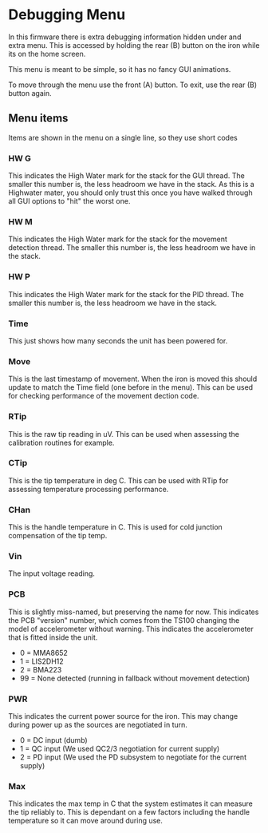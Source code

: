 # Debugging Menu

In this firmware there is extra debugging information hidden under and extra menu.
This is accessed by holding the rear (B) button on the iron while its on the home screen.

This menu is meant to be simple, so it has no fancy GUI animations.

To move through the menu use the front (A) button.
To exit, use the rear (B) button again.

## Menu items

Items are shown in the menu on a single line, so they use short codes

### HW G

This indicates the High Water mark for the stack for the GUI thread. The smaller this number is, the less headroom we have in the stack.
As this is a Highwater mater, you should only trust this once you have walked through all GUI options to "hit" the worst one.

### HW M

This indicates the High Water mark for the stack for the movement detection thread. The smaller this number is, the less headroom we have in the stack.

### HW P

This indicates the High Water mark for the stack for the PID thread. The smaller this number is, the less headroom we have in the stack.

### Time

This just shows how many seconds the unit has been powered for.

### Move

This is the last timestamp of movement. When the iron is moved this should update to match the Time field (one before in the menu).
This can be used for checking performance of the movement dection code.

### RTip

This is the raw tip reading in uV. This can be used when assessing the calibration routines for example.

### CTip

This is the tip temperature in deg C. This can be used with RTip for assessing temperature processing performance.

### CHan

This is the handle temperature in C. This is used for cold junction compensation of the tip temp.

### Vin 

The input voltage reading. 

### PCB 

This is slightly miss-named, but preserving the name for now.
This indicates the PCB "version" number, which comes from the TS100 changing the model of accelerometer without warning.
This indicates the accelerometer that is fitted inside the unit.

- 0 = MMA8652
- 1 = LIS2DH12
- 2 = BMA223
- 99 = None detected (running in fallback without movement detection)

### PWR 

This indicates the current power source for the iron.
This may change during power up as the sources are negotiated in turn.

- 0 = DC input (dumb)
- 1 = QC input (We used QC2/3 negotiation for current supply)
- 2 = PD input (We used the PD subsystem to negotiate for the current supply)

### Max 

This indicates the max temp in C that the system estimates it can measure the tip reliably to.
This is dependant on a few factors including the handle temperature so it can move around during use.